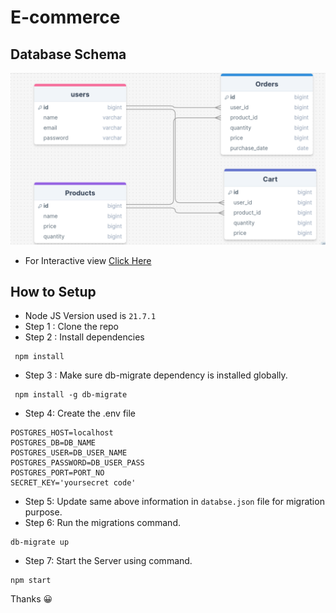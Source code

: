# E-commerce

## Database Schema
![alt text](gitimages/DB_Schema.png)
* For Interactive view [Click Here](https://drawsql.app/teams/myspace-4/diagrams/ecommerce)

## How to Setup
* Node JS Version used is `21.7.1`
* Step 1 : Clone the repo
* Step 2 : Install dependencies
```shell
 npm install 
 ```
* Step 3 : Make sure db-migrate dependency is installed globally.

```shell
 npm install -g db-migrate
 ```

 * Step 4: Create the .env file

```text
POSTGRES_HOST=localhost
POSTGRES_DB=DB_NAME
POSTGRES_USER=DB_USER_NAME
POSTGRES_PASSWORD=DB_USER_PASS
POSTGRES_PORT=PORT_NO
SECRET_KEY='yoursecret code' 
```

* Step 5: Update same above information in `databse.json` file for migration purpose.
* Step 6: Run the migrations command.

```shell
db-migrate up
```

* Step 7: Start the Server using command.
```shell
npm start
```

Thanks 😀️